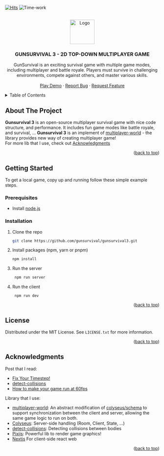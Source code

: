 
<!-- PROJECT SHIELDS -->

<!--
*** I'm using markdown "reference style" links for readability.
*** Reference links are enclosed in brackets [ ] instead of parentheses ( ).
*** See the bottom of this document for the declaration of the reference variables
*** for contributors-url, forks-url, etc. This is an optional, concise syntax you may use.
*** https://www.markdownguide.org/basic-syntax/#reference-style-links
-->

[![Hits](https://hits.seeyoufarm.com/api/count/incr/badge.svg?url=https%3A%2F%2Fgithub.com%2Fgunsurvival%2Fgunsurvival3%2F&count_bg=%2379C83D&title_bg=%23555555&icon=&icon_color=%23E7E7E7&title=Visitors&edge_flat=true)](https://hits.seeyoufarm.com)
![Time-work](https://wakatime.com/badge/user/592c97c4-15ad-49cb-ac34-d607be35c524/project/b53d0477-2521-4abc-b0f5-71e547eb8cde.svg)

<!-- PROJECT LOGO -->

<br />
<div align="center">
  <a href="https://github.com/gunsurvival/">
    <img src="https://avatars.githubusercontent.com/u/79581117" alt="Logo" width="80" >
  </a>
  <h3 align="center">GUNSURVIVAL 3 - 2D TOP-DOWN MULTIPLAYER GAME</h3>

<p align="center">
<p align="center">
	GunSurvival is an exciting survival game with multiple game modes, including multiplayer and battle royale. Players must survive in challenging environments, compete against others, and master various skills.
    <br />
    <br />
    <a href="http://khoakomlem-internal.ddns.net:1810/">Play Demo</a>
    ·
    <a href="https://github.com/gunsurvival/gunsurvival3/issues">Report Bug</a>
    ·
    <a href="https://github.com/gunsurvival/gunsurvival3/issues">Request Feature</a>
  </p>
</div>

<!-- TABLE OF CONTENTS -->

<details>
  <summary>Table of Contents</summary>
  <ol>
    <li>
      <a href="#about-the-project">About The Project</a>
      <ul>
        <li><a href="#built-with">Built With</a></li>
      </ul>
    </li>
    <li>
      <a href="#getting-started">Getting Started</a>
      <ul>
        <li><a href="#prerequisites">Prerequisites</a></li>
        <li><a href="#installation">Installation</a></li>
      </ul>
    </li>
    <li><a href="#license">License</a></li>
    <li><a href="#contact">Contact</a></li>
    <li><a href="#acknowledgments">Acknowledgments</a></li>
  </ol>
</details>

<!-- ABOUT THE PROJECT -->

## About The Project
**Gunsurvival 3** is an open-source multiplayer survival game with nice code structure, and performance. It includes fun game modes like battle royale, and survival, ... **Gunsurvival 3** is an implement of [multiplayer-world](https://github.com/gunsurvival/multiplayer-world) - the library provides new way of creating multiplayer game!
<br>
For more lib that I use, check out <a href="#Acknowledgments">Acknowledgments</a>


<p align="right">(<a href="#readme-top">back to top</a>)</p>
<!-- GETTING STARTED -->

## Getting Started

To get a local game, copy up and running follow these simple example steps.

### Prerequisites

- Install [node.js](https://nodejs.org/)

### Installation

1. Clone the repo
   ```sh
   git clone https://github.com/gunsurvival/gunsurvival3.git
   ```
2. Install packages (npm, yarn or pnpm)
   ```sh
   npm install
   ```
3. Run the server
   ```sh
    npm run server
   ```
 4. Run the client
	```ssh
	 npm run dev
	 ```

<p align="right">(<a href="#readme-top">back to top</a>)</p>

<!-- LICENSE -->

## License

Distributed under the MIT License. See `LICENSE.txt` for more information.

<p align="right">(<a href="#readme-top">back to top</a>)</p>

<!-- ACKNOWLEDGMENTS -->

## Acknowledgments
Post that I read:
- [Fix Your Timestep!](https://gafferongames.com/post/fix_your_timestep/)
- [detect-collisions](https://www.npmjs.com/package/detect-collisions)
- [How to make your game run at 60fps](https://medium0.com/@tglaiel/how-to-make-your-game-run-at-60fps-24c61210fe75)

Library that I use:
- [multiplayer-world](https://github.com/gunsurvival/multiplayer-world): An abstract modification of [colyseus/schema](https://github.com/colyseus/schema) to support synchronization between the client and server, allowing the same game logic to run on both.
- [Colyseus](https://github.com/colyseus/colyseus): Server-side handling (Room, Client, State, ...)
- [detect-collisions](https://github.com/Prozi/detect-collisions): Detecting collisions between bodies
- [Pixijs](https://github.com/pixijs/pixijs): Powerful lib to render game graphics!
- [Nextjs](https://github.com/vercel/next.js) For client-side react web

<p align="right">(<a href="#readme-top">back to top</a>)</p>

<!-- MARKDOWN LINKS & IMAGES -->

<!-- https://www.markdownguide.org/basic-syntax/#reference-style-links -->

[forks-shield]: https://img.shields.io/github/forks/gunsurvival/gunsurvival3.svg?style=for-the-badge
[forks-url]: https://github.com/gunsurvival/gunsurvival3/network/members
[stars-shield]: https://img.shields.io/github/stars/gunsurvival/gunsurvival3.svg?style=for-the-badge
[stars-url]: https://github.com/gunsurvival/gunsurvival3/stargazers
[issues-shield]: https://img.shields.io/github/issues/gunsurvival/gunsurvival3.svg?style=for-the-badge
[issues-url]: https://github.com/gunsurvival/gunsurvival3/issues
[license-shield]: https://img.shields.io/github/license/gunsurvival/gunsurvival3.svg?style=for-the-badge
[license-url]: https://github.com/gunsurvival/gunsurvival3/blob/master/LICENSE.txt
